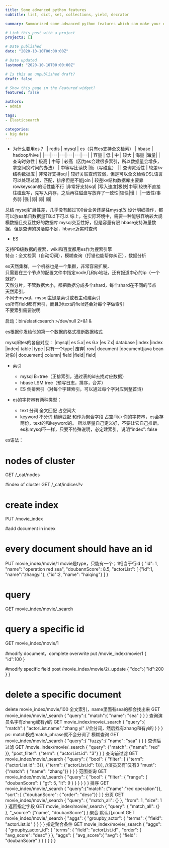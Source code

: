 ```yaml
---
title: Some advanced python features
subtitle: list, dict, set, collections, yield, decrator

summary: Summarized some advanced python features which can make your code more efficient and pythonic

# Link this post with a project
projects: []

# Date published
date: "2020-10-10T00:00:00Z"

# Date updated
lastmod: "2020-10-10T00:00:00Z"

# Is this an unpublished draft?
draft: false

# Show this page in the Featured widget?
featured: false

authors:
- admin

tags:
- Elasticsearch

categories:
- big data
---
```



- 为什么要用es？
|| redis  | mysql  | es（只有es支持全文检索）  | hbase  | hadoop/hive  |
|---|---|---|---|---|---|
|  容量 | 低  |  中 | 较大  | 海量  |海量|
| 查询时效性  |  极高 | 中等  |  较高（因为es会建很多索引，所以数据量会增多，拿空间换时间的办法） | 中等写比读快 |低（写磁盘）  |
| 查询灵活性  |  较差kv结构数据库 | 非常好支持sql  | 较好关联查询较弱，但是可以全文检索DSL语言可以处理过滤，匹配，排序但是不能join  | 较差kv结构数据库主要靠rowkeyscan的话性能不行  |非常好支持sql|
|写入速度|极快|中等|较快不直接往磁盘写，先写入内存，之后再往磁盘写放弃了一致性|较快|慢｜
|一致性/事务弱 |强 |弱| 弱| 弱|
<p>
总结  mysql扩展性差，几乎没有超过100台业务还是往mysql放 设计明细操作，都可以放es单日数据量TB以下可以  
综上，在实际环境中，需要一种能够容纳较大规模数据且交互性好的数据库
mysql交互性好，但是容量有限
hbase支持海量数据，但是查询的灵活度不足，hbase近实时查询
</p>


- ES

支持PB级数据的搜索，wiki和百度都用es作为搜索引擎<br>
特点：全文检索（自动切词），模糊查询（打错也能帮你纠正），数据分析

es天然集群，一个机器也是一个集群，非常容易扩展，<br>
只需要在三个节点的配置文件中指定node几和ip地址，还有报道中心的ip（一个就好）<br>
天然分片，不管数据大小，都把数据分成多个shard，每个shard在不同的节点<br>
天然索引，<br>
不同于mysql，mysql主键是索引或者主动建索引<br>
es所有field都有索引，而且对text的field还会对每个字做索引<br>
不要索引需要说明<br>

启动：bin/elasticsearch >/dev/null 2>&1 &

<p>es根据你发给他的第一个数据的格式推断数据格式</p>

mysql和es的各自对应：
|mysql| es 5.x| es 6.x |es 7.x|
database |index |index |index|
table |type |只有一个type| 废弃|
row| document |document(java bean对象)| docuement|
column| field |field| field|

- 索引
    + mysql	B+tree（正排索引，通过表的id去找对应数据）
    + hbase	LSM tree（预写日志，排序，合并）
    + ES		倒排索引（对每个字建索引，可以通过每个字对应到整首诗）

- es的字符串有两种类型：
    + text 分词 全文匹配	占空间大
    + keyword 不分词 精确匹配 和作为聚合字段	占空间小
你的字符串，es会存两份，text的和keyword的。
所以尽量自己定义好，不要让它自己推断。
es和mysql不一样，只要不特殊说明，必定建索引，说明“index”: false


es语法：
# nodes of cluster
GET /_cat/nodes

#index of cluster
GET /_cat/indices?v

# create index
PUT /movie_index

#add document in index
   # every document should have an id
PUT movie_index/movie/1         movie是type，只能有一个；1相当于行id
{
  "id": 1,
  "name": "operation red sea",
  "doubannScore": 8.5,
  "actorList": [
    {"id":1, "name":"zhangyi"},
    {"id":2, "name": "haiqing"}
    ]
}
# query
GET movie_index/movie/_search
# query a specific id
GET movie_index/movie/1

#modify document，complete overwrite
put /movie_index/movie/1
{
  "id":100
}

#modify specific field
post /movie_index/movie/2/_update
{
  "doc":{
    "id":200
  }
}
# delete a specific document
delete movie_index/movie/100
全文索引，name里面有sea的都会找出来
GET movie_index/movie/_search
{
  "query":{
    "match":{
      "name": "sea"
    }
  }
}
查询演员名字有zhang或有yi的
GET movie_index/movie/_search
{
  "query":{
    "match":{
      "actorList.name":"zhang yi" //会分词，然后找有zhang和有yi的
    }
  }
}
ps: match换成match_phrase就不会分词了
模糊查询
GET movie_index/movie/_search
{
  "query":{
    "fuzzy":{
      "name": "saa"
    }
  }
}
查询后过滤
GET /movie_index/movie/_search
{
  "query": {"match": {"name": "red" }},
  "post_filter": {"term": { "actorList.id": "3"}
  }
}
查询前过滤
GET movie_index/movie/_search
{
  "query": {
    "bool": {
      "filter": [
        {"term": {"actorList.id": 3}},
        {"term": {"actorList.id": 1}}], //演员又有1又有3
      "must": {"match": { "name": "zhang"}} 
    }
  }
}
范围查询
GET movie_index/movie/_search
{
  "query": {
    "bool": {
      "filter": {
        "range": {
          "doubanScore": {
            "gt": 5,
            "lt": 9
          }
        }
      }
    }
  }
}
排序
GET movie_index/movie/_search
{
  "query":{"match": {"name":"red operation"}},
   "sort": [ {"doubanScore": { "order": "desc"}} ]
}
分页
GET movie_index/movie/_search
{
  "query": { "match_all": {} },
  "from": 1,
  "size": 1
}
返回指定字段
GET movie_index/movie/_search
{
  "query": { "match_all": {} },
  "_source": ["name", "doubanScore"]
}
聚合 
默认几count
GET movie_index/movie/_search
{
  "aggs": {
    "groupby_actor": {
      "terms": {
        "field": "actorList.id"
      }
    }
  }
}
指定聚合条件
GET movie_index/movie/_search
{
  "aggs": {
    "groupby_actor_id": {
      "terms": {
        "field": "actorList.id" ,
        "order": {
          "avg_score": "desc"
          }
      },
      "aggs": {
        "avg_score":{
          "avg": {
            "field": "doubanScore"
          }
        }
       }
    }
  }
}


